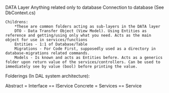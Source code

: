 ﻿
DATA Layer
	Anything related only to database
	Connection to database (See DbContext.cs)

	Childrens:
		*These are common folders acting as sub-layers in the DATA layer
		DTO - Data Transfer Object (View Model). Using Entities as reference and getting/using only what you need. Acts as the main object for use in services/functions
		Entities - 1:1 of Database/Table
		Migrations - For Code First, supposedly used as a directory in database-migrations related commands.
		Models - Is known and acts as Entities before. Acts as a generics folder upon return value of the services/controllers. Can be used to immediately see by value (bool) before printing the value.

Folderings (In DAL system architecture):

Abstract = Interface == IService
Concrete = Services == Service



